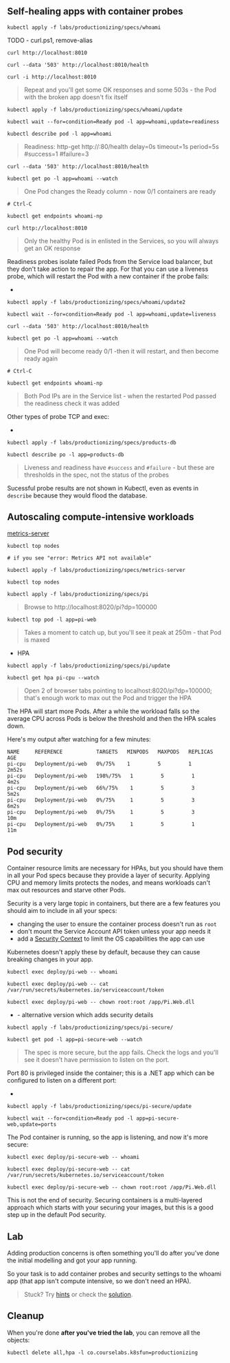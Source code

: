 #

## Self-healing apps with container probes

```
kubectl apply -f labs/productionizing/specs/whoami
```

TODO - curl.ps1, remove-alias

```
curl http://localhost:8010

curl --data '503' http://localhost:8010/health

curl -i http://localhost:8010
```

> Repeat and you'll get some OK responses and some 503s - the Pod with the broken app doesn't fix itself


```
kubectl apply -f labs/productionizing/specs/whoami/update

kubectl wait --for=condition=Ready pod -l app=whoami,update=readiness

kubectl describe pod -l app=whoami
```

> Readiness:      http-get http://:80/health delay=0s timeout=1s period=5s #success=1 #failure=3

```
curl --data '503' http://localhost:8010/health

kubectl get po -l app=whoami --watch
```

> One Pod changes the Ready column - now 0/1 containers are ready

```
# Ctrl-C 

kubectl get endpoints whoami-np

curl http://localhost:8010
```

> Only the healthy Pod is in enlisted in the Services, so you will always get an OK response

Readiness probes isolate failed Pods from the Service load balancer, but they don't take action to repair the app. For that you can use a liveness probe, which will restart the Pod with a new container if the probe fails:

- []()


```
kubectl apply -f labs/productionizing/specs/whoami/update2

kubectl wait --for=condition=Ready pod -l app=whoami,update=liveness
```

```
curl --data '503' http://localhost:8010/health

kubectl get po -l app=whoami --watch
```

> One Pod will become ready 0/1 -then it will restart, and then become ready again 

```
# Ctrl-C 

kubectl get endpoints whoami-np
```

> Both Pod IPs are in the Service list - when the restarted Pod passed the readiness check it was added  

Other types of probe TCP and exec:

- []()

```
kubectl apply -f labs/productionizing/specs/products-db

kubectl describe po -l app=products-db
```

> Liveness and readiness have `#success` and `#failure` - but these are thresholds in the spec, not the status of the probes

Sucessful probe results are not shown in Kubectl, even as events in `describe` because they would flood the database.

## Autoscaling compute-intensive workloads

[metrics-server](https://github.com/kubernetes-sigs/metrics-server)

```
kubectl top nodes
```

> 

```
# if you see "error: Metrics API not available"

kubectl apply -f labs/productionizing/specs/metrics-server

kubectl top nodes
```

```
kubectl apply -f labs/productionizing/specs/pi
```

> Browse to http://localhost:8020/pi?dp=100000

```
kubectl top pod -l app=pi-web 
```

> Takes a moment to catch up, but you'll see it peak at 250m - that Pod is maxed

- []() HPA

```
kubectl apply -f labs/productionizing/specs/pi/update

kubectl get hpa pi-cpu --watch
```

> Open 2 of browser tabs pointing to localhost:8020/pi?dp=100000; that's enough work to max out the Pod and trigger the HPA

The HPA will start more Pods. After a while the workload falls so the average CPU across Pods is below the threshold and then the HPA scales down.

Here's my output after watching for a few minutes:

```
NAME     REFERENCE           TARGETS   MINPODS   MAXPODS   REPLICAS   AGE
pi-cpu   Deployment/pi-web   0%/75%    1         5         1          2m52s
pi-cpu   Deployment/pi-web   198%/75%   1         5         1          4m2s
pi-cpu   Deployment/pi-web   66%/75%    1         5         3          5m2s
pi-cpu   Deployment/pi-web   0%/75%     1         5         3          6m2s
pi-cpu   Deployment/pi-web   0%/75%     1         5         3          10m
pi-cpu   Deployment/pi-web   0%/75%     1         5         1          11m
```

## Pod security 

Container resource limits are necessary for HPAs, but you should have them in all your Pod specs because they provide a layer of security. Applying CPU and memory limits protects the nodes, and means workloads can't max out resources and starve other Pods.

Security is a very large topic in containers, but there are a few features you should aim to include in all your specs:

- changing the user to ensure the container process doesn't run as `root`
- don't mount the Service Account API token unless your app needs it
- add a [Security Context]() to limit the OS capabilities the app can use

Kubernetes doesn't apply these by default, because they can cause breaking changes in your app.

```
kubectl exec deploy/pi-web -- whoami

kubectl exec deploy/pi-web -- cat /var/run/secrets/kubernetes.io/serviceaccount/token

kubectl exec deploy/pi-web -- chown root:root /app/Pi.Web.dll
```

- []() - alternative version which adds security details


```
kubectl apply -f labs/productionizing/specs/pi-secure/

kubectl get pod -l app=pi-secure-web --watch
```

> The spec is more secure, but the app fails. Check the logs and you'll see it doesn't have permission to listen on the port.

Port 80 is privileged inside the container; this is a .NET app which can be configured to listen on a different port:

- []()

```
kubectl apply -f labs/productionizing/specs/pi-secure/update

kubectl wait --for=condition=Ready pod -l app=pi-secure-web,update=ports
```

The Pod container is running, so the app is listening, and now it's more secure:

```
kubectl exec deploy/pi-secure-web -- whoami

kubectl exec deploy/pi-secure-web -- cat /var/run/secrets/kubernetes.io/serviceaccount/token

kubectl exec deploy/pi-secure-web -- chown root:root /app/Pi.Web.dll
```

This is not the end of security. Securing containers is a multi-layered approach which starts with your securing your images, but this is a good step up in the default Pod security.

## Lab

Adding production concerns is often something you'll do after you've done the initial modelling and got your app running. 

So your task is to add container probes and security settings to the whoami app (that app isn't compute intensive, so we don't need an HPA).

> Stuck? Try [hints](hints.md) or check the [solution](solution.md).

## Cleanup

When you're done **after you've tried the lab**, you can remove all the objects:

```
kubectl delete all,hpa -l co.courselabs.k8sfun=productionizing
```